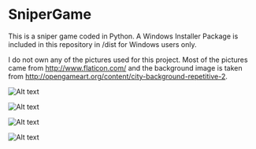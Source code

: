 # SniperGame

This is a sniper game coded in Python. A Windows Installer Package is included in this repository in /dist for Windows users only.

I do not own any of the pictures used for this project. Most of the pictures came from http://www.flaticon.com/
and the background image is taken from http://opengameart.org/content/city-background-repetitive-2.

![Alt text](http://xteddie.noip.me/img/SniperGame-0.png)

![Alt text](http://xteddie.noip.me/img/SniperGame-1.jpg)

![Alt text](http://xteddie.noip.me/img/SniperGame-2.png)

![Alt text](http://xteddie.noip.me/img/SniperGame-3.png)


